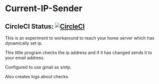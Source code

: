 # Current-IP-Sender    

## CircleCI Status: [![CircleCI](https://circleci.com/gh/nandormatyas/current-IP-Sender/tree/master.svg?style=svg)](https://circleci.com/gh/nandormatyas/current-IP-Sender/tree/master)

This is an experiment to workaround to reach your home server which has dynamically set ip.

This little program checks the ip address and if it has changed sends it to your email address.

Configured to use gmail as smtp.

Also creates logs about checks.
